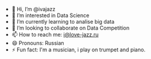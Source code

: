 - 👋 Hi, I’m @ivajazz
- 👀 I’m interested in Data Science
- 🌱 I’m currently learning to analise big data
- 💞️ I’m looking to collaborate on Data Competition
- 📫 How to reach me: i@love-jazz.ru
- 😄 Pronouns: Russian
- ⚡ Fun fact: I'm  a musician, i play on trumpet and piano.
